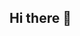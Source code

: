 ## Hi there 👋

<!--
**mbwhit10/mbwhit10** is a ✨ _special_ ✨ repository because its `README.md` (this file) appears on your GitHub profile.

Here are some ideas to get you started:

- 🔭 I’m currently working on learning to code using AI technologies.
- 🌱 I’m currently learning about effective human-AI collaboration
- 👯 I’m looking to collaborate on applying AI and other advanced technologies to tackle society's biggest challenges.
- 🤔 I’m looking for help with effective learning courses for a business leader with some (but limited) coding background to rapidly advance skills.
- 📫 How to reach me: mbwhit10@gmail.com
- ⚡ Fun fact: Played and coached ultimate Frisbee very competitively.
-->
